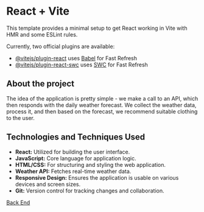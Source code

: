 # React + Vite

This template provides a minimal setup to get React working in Vite with HMR and some ESLint rules.

Currently, two official plugins are available:

- [@vitejs/plugin-react](https://github.com/vitejs/vite-plugin-react/blob/main/packages/plugin-react/README.md) uses [Babel](https://babeljs.io/) for Fast Refresh
- [@vitejs/plugin-react-swc](https://github.com/vitejs/vite-plugin-react-swc) uses [SWC](https://swc.rs/) for Fast Refresh

## About the project

The idea of the application is pretty simple - we make a call to an API, which then responds with the daily weather forecast. We collect the weather data, process it, and then based on the forecast, we recommend suitable clothing to the user.

## Technologies and Techniques Used

- **React:** Utilized for building the user interface.
- **JavaScript:** Core language for application logic.
- **HTML/CSS:** For structuring and styling the web application.
- **Weather API:** Fetches real-time weather data.
- **Responsive Design:** Ensures the application is usable on various devices and screen sizes.
- **Git:** Version control for tracking changes and collaboration.

[Back End](https://github.com/VSouvv/se_project_express)
